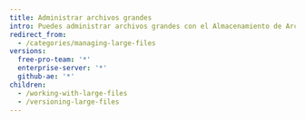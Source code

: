 ```yaml
---
title: Administrar archivos grandes
intro: Puedes administrar archivos grandes con el Almacenamiento de Archivos Grandes de Git.
redirect_from:
  - /categories/managing-large-files
versions:
  free-pro-team: '*'
  enterprise-server: '*'
  github-ae: '*'
children:
  - /working-with-large-files
  - /versioning-large-files
---
```


